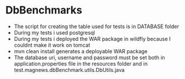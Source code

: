 # DbBenchmarks

* The script for creating the table used for tests is in DATABASE folder
* During my tests i used postgresql 
* During my tests i deployed the WAR package in wildfly because I couldnt make it work on tomcat
* mvn clean install generates a deployable WAR package
* The database uri, username and password must be set both in application.properties file in the resources folder and in test.magnews.dbBenchmark.utils.DbUtils.java 
